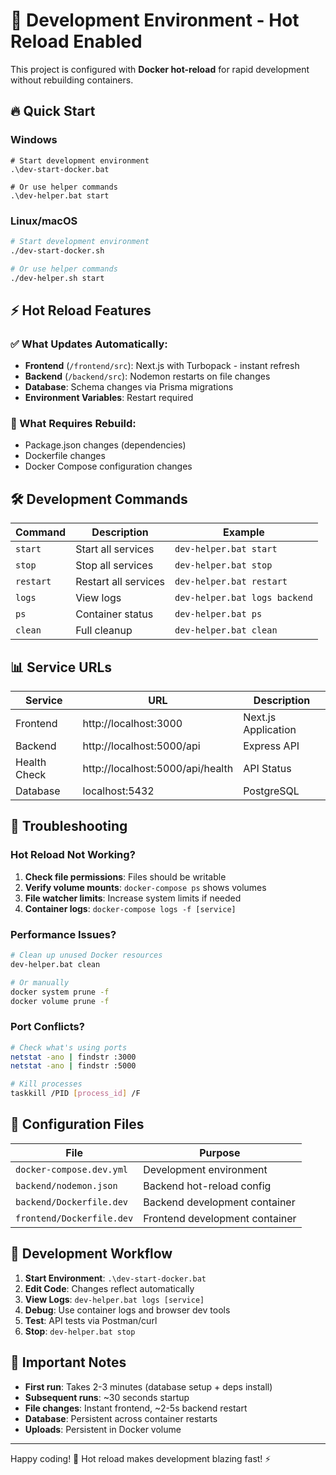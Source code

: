 # 🚀 Development Environment - Hot Reload Enabled

This project is configured with **Docker hot-reload** for rapid development without rebuilding containers.

## 🔥 Quick Start

### Windows
```batch
# Start development environment
.\dev-start-docker.bat

# Or use helper commands
.\dev-helper.bat start
```

### Linux/macOS
```bash
# Start development environment
./dev-start-docker.sh

# Or use helper commands
./dev-helper.sh start
```

## ⚡ Hot Reload Features

### ✅ What Updates Automatically:
- **Frontend** (`/frontend/src`): Next.js with Turbopack - instant refresh
- **Backend** (`/backend/src`): Nodemon restarts on file changes
- **Database**: Schema changes via Prisma migrations
- **Environment Variables**: Restart required

### 🚫 What Requires Rebuild:
- Package.json changes (dependencies)
- Dockerfile changes
- Docker Compose configuration changes

## 🛠️ Development Commands

| Command | Description | Example |
|---------|-------------|---------|
| `start` | Start all services | `dev-helper.bat start` |
| `stop` | Stop all services | `dev-helper.bat stop` |
| `restart` | Restart all services | `dev-helper.bat restart` |
| `logs` | View logs | `dev-helper.bat logs backend` |
| `ps` | Container status | `dev-helper.bat ps` |
| `clean` | Full cleanup | `dev-helper.bat clean` |

## 📊 Service URLs

| Service | URL | Description |
|---------|-----|-------------|
| Frontend | http://localhost:3000 | Next.js Application |
| Backend | http://localhost:5000/api | Express API |
| Health Check | http://localhost:5000/api/health | API Status |
| Database | localhost:5432 | PostgreSQL |

## 🐛 Troubleshooting

### Hot Reload Not Working?
1. **Check file permissions**: Files should be writable
2. **Verify volume mounts**: `docker-compose ps` shows volumes
3. **File watcher limits**: Increase system limits if needed
4. **Container logs**: `docker-compose logs -f [service]`

### Performance Issues?
```bash
# Clean up unused Docker resources
dev-helper.bat clean

# Or manually
docker system prune -f
docker volume prune -f
```

### Port Conflicts?
```bash
# Check what's using ports
netstat -ano | findstr :3000
netstat -ano | findstr :5000

# Kill processes
taskkill /PID [process_id] /F
```

## 🔧 Configuration Files

| File | Purpose |
|------|---------|
| `docker-compose.dev.yml` | Development environment |
| `backend/nodemon.json` | Backend hot-reload config |
| `backend/Dockerfile.dev` | Backend development container |
| `frontend/Dockerfile.dev` | Frontend development container |

## 📝 Development Workflow

1. **Start Environment**: `.\dev-start-docker.bat`
2. **Edit Code**: Changes reflect automatically
3. **View Logs**: `dev-helper.bat logs [service]` 
4. **Debug**: Use container logs and browser dev tools
5. **Test**: API tests via Postman/curl
6. **Stop**: `dev-helper.bat stop`

## 🚨 Important Notes

- **First run**: Takes 2-3 minutes (database setup + deps install)
- **Subsequent runs**: ~30 seconds startup
- **File changes**: Instant frontend, ~2-5s backend restart
- **Database**: Persistent across container restarts
- **Uploads**: Persistent in Docker volume

---

Happy coding! 🎉 Hot reload makes development blazing fast! ⚡